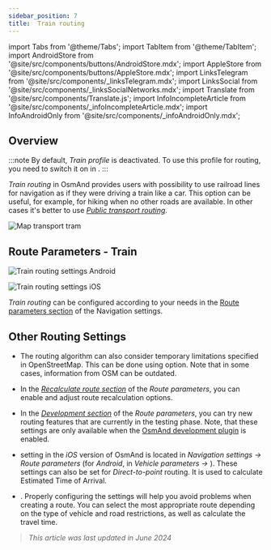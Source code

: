 ```yaml
---
sidebar_position: 7
title:  Train routing
---
```


import Tabs from '@theme/Tabs';
import TabItem from '@theme/TabItem';
import AndroidStore from '@site/src/components/buttons/AndroidStore.mdx';
import AppleStore from '@site/src/components/buttons/AppleStore.mdx';
import LinksTelegram from '@site/src/components/_linksTelegram.mdx';
import LinksSocial from '@site/src/components/_linksSocialNetworks.mdx';
import Translate from '@site/src/components/Translate.js';
import InfoIncompleteArticle from '@site/src/components/_infoIncompleteArticle.mdx';
import InfoAndroidOnly from '@site/src/components/_infoAndroidOnly.mdx';



## Overview

:::note
By default, *Train profile* is deactivated. To use this profile for routing, you need to switch it on in *<Translate android="true" ids="shared_string_menu,shared_string_settings,application_profiles"/>*.
:::

*Train routing* in OsmAnd provides users with possibility to use railroad lines for navigation as if they were driving a train like a car. This option can be useful, for example, for hiking when no other roads are available. In other cases it's better to use *[Public transport routing](./public-transport-navigation.md)*.  

![Map transport tram](@site/static/img/navigation/routing/train_routing_overview.png)


## Route Parameters - Train

<Tabs groupId="operating-systems">

<TabItem value="android" label="Android">  

![Train routing settings Android](@site/static/img/navigation/routing/train_routing_andr.png)  

</TabItem>

<TabItem value="ios" label="iOS">

![Train routing settings iOS](@site/static/img/navigation/routing/train_routing_ios.png)  

</TabItem>

</Tabs>

*Train routing* can be configured according to your needs in the [Route parameters section](../guidance/navigation-settings.md#route-parameters) of the Navigation settings.  


## Other Routing Settings

- The routing algorithm can also consider temporary limitations specified in OpenStreetMap. This can be done using *[<Translate android="true" ids="temporary_conditional_routing"/>](../routing/osmand-routing.md#consider-temporary-limitations)* option. Note that in some cases, information from OSM can be outdated.  

- In the [*Recalculate route section*](../../navigation/guidance/navigation-settings.md#recalculate-route) of the *Route parameters*, you can enable and adjust route recalculation options.

- In the [*Development section*](../guidance/navigation-settings.md#development-settings) of the *Route parameters*, you can try new routing features that are currently in the testing phase. Note, that these settings are only available when the [OsmAnd development plugin](../../plugins/development.md) is enabled.

- *[<Translate ios="true" ids="road_speeds"/>](../guidance/navigation-settings.md#road-speeds)* setting in the *iOS* version of OsmAnd is located in *Navigation settings → Route parameters* (for *Android*, in *Vehicle parameters → [<Translate android="true" ids="default_speed_setting_title"/>](../guidance/navigation-settings.md#default-speed--road-speeds)*). These settings can also be set for *Direct-to-point* routing. It is used to calculate Estimated Time of Arrival.

- *[<Translate ios="true" ids="vehicle_parameters"/>](../guidance/navigation-settings.md#vehicle-parameters)*. Properly configuring the settings will help you avoid problems when creating a route. You can select the most appropriate route depending on the type of vehicle and road restrictions, as well as calculate the travel time.

> *This article was last updated in June 2024*
